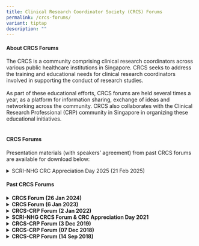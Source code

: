 ```yaml
---
title: Clinical Research Coordinator Society (CRCS) Forums
permalink: /crcs-forums/
variant: tiptap
description: ""
---
```

<h4><strong>About CRCS Forums</strong></h4>
<p>The CRCS is a community comprising clinical research coordinators across
various public healthcare institutions in Singapore. CRCS seeks to address
the training and educational needs for clinical research coordinators involved
in supporting the conduct of research studies.
<br>
<br>As part of these educational efforts, CRCS forums are held several times
a year, as a platform for information sharing, exchange of ideas and networking
across the community. CRCS also collaborates with the Clinical Research
Professional (CRP) community in Singapore in organizing these educational
initiatives.
<br>&nbsp;<strong>&nbsp;</strong>
</p>
<h4><strong>CRCS Forums</strong></h4>
<p>Presentation materials (with speakers’ agreement) from past CRCS forums
are available for download below:</p>
<div data-type="detailGroup" class="isomer-accordion-group isomer-accordion isomer-accordion-white">
<details class="isomer-details">
<summary>SCRI-NHG CRC Appreciation Day 2025 (21 Feb 2025)</summary>
<div data-type="detailsContent" class="isomer-details-content">
<ul data-tight="true" class="tight">
<li>
<p><a href="https://ddei5-0-ctp.trendmicro.com:443/wis/clicktime/v1/query?url=https%3a%2f%2fwww.hsa.gov.sg%2fdocs%2fdefault%2dsource%2fhprg%2dio%2dctb%2fslides%2dgcp%2flooking%2dback%2dat%2d2024%5f21feb2025.pdf%3fsfvrsn%3dfddefcf4%5f1&amp;umid=408D9F41-2F09-EC06-9758-D9A5A5BF7011&amp;auth=ce6a3f6d14c1e3e3f878a8a607dd7ee2cb794b08-04cb224d23cab3f7827c8d623b34d9ed7bf6349d" rel="noopener nofollow" target="_blank">Looking Back at 2024 - GCP Inspection Metrics for 2024 and Regulatory Updates</a>
<br>By Sumitra Sachidanandan, Regulatory Consultant - GCP Unit
<br>Innovation Office &amp; Clinical Trials Branch
<br>Health Products Regulation Group
<br>Health Sciences Authority Singapore</p>
</li>
</ul>
</div>
</details>
</div>
<p></p>
<h4><strong>Past CRCS Forums</strong></h4>
<div data-type="detailGroup" class="isomer-accordion isomer-accordion-white">
<details class="isomer-details">
<summary><strong>CRCS Forum (26 Jan 2024)</strong>
</summary>
<div data-type="detailsContent" class="isomer-details-content">
<ul data-tight="true" class="tight">
<li>
<p><strong><a href="https://www.hsa.gov.sg/docs/default-source/hprg-io-ctb/slides-gcp/looking-back-at-2023-(crcs_26jan2024).pdf?sfvrsn=57cdd965_2" rel="noopener noreferrer nofollow" target="_blank"><u>Looking Back at 2023</u></a></strong>
<br>By Sumitra Sachidanandan, Regulatory Consultant
<br>Innovation Office &amp; Clinical Trials Branch
<br>Health Products Regulation Group
<br>Health Sciences Authority Singapore</p>
<p></p>
</li>
<li>
<p><strong><a href="https://for.sg/ecos-migrationprep" rel="noopener noreferrer nofollow" target="_blank"><u>Updates from NHG: Get Ready for ECOS &amp; Updates to Minimum Training Requirements for DSRB submissions</u></a></strong>
<br>Ms Zhang Cailian, Specialist
<br>Office of Human Research Protection Programme, NHG Group Research &amp;
Innovation</p>
<p></p>
</li>
</ul>
</div>
</details>
</div>
<div data-type="detailGroup" class="isomer-accordion-group isomer-accordion isomer-accordion-white">
<details class="isomer-details">
<summary><strong>CRCS Forum (6 Jan 2023)</strong>
</summary>
<div data-type="detailsContent" class="isomer-details-content">
<ul data-tight="true" class="tight">
<li>
<p><strong><a href="https://www.hsa.gov.sg/docs/default-source/hprg-io-ctb/slides-gcp/looking-back-at-2022-(crcs_6jan2023).pdf?sfvrsn=4c22ebff_4" rel="noopener noreferrer nofollow" target="_blank"><u>Looking Back at 2022</u></a></strong>
<br>Sumitra Sachidanandan, Regulatory Consultant
<br>Innovation Office &amp; Clinical Trials Branch
<br>Health Products Regulation Group
<br>Health Sciences Authority Singapore</p>
<p></p>
</li>
</ul>
</div>
</details>
</div>
<div data-type="detailGroup" class="isomer-accordion-group isomer-accordion isomer-accordion-white">
<details class="isomer-details">
<summary><strong>CRCS-CRP Forum (2 Jan 2022)</strong>
</summary>
<div data-type="detailsContent" class="isomer-details-content">
<ul data-tight="true" class="tight">
<li>
<p><strong><a href="https://www.hsa.gov.sg/docs/default-source/hprg-io-ctb/slides-gcp/looking-back-at-2020-2021-(crcs_20jan2022).pdf?sfvrsn=112718e9_2" rel="noopener noreferrer nofollow" target="_blank"><u>Looking Back at 2021</u></a></strong>
<br>Ms. Sumitra Sachidanandan, Regulatory Consultant - GCP Unit
<br>Innovation Office &amp; Clinical Trials Branch
<br>Medical Products Pre-market Cluster
<br>Health Products Regulation Group
<br>Health Sciences Authority Singapore</p>
<p></p>
</li>
</ul>
</div>
</details>
</div>
<div data-type="detailGroup" class="isomer-accordion-group isomer-accordion isomer-accordion-white">
<details class="isomer-details">
<summary><strong>SCRI-NHG CRCS Forum &amp; CRC Appreciation Day 2021</strong>
</summary>
<div data-type="detailsContent" class="isomer-details-content">
<ul data-tight="true" class="tight">
<li>
<p><strong>Managing the impact of clinical trials during the COVID-19 pandemic</strong>
<br>Ms. Sumitra Sachidanandan, Regulatory Consultant
<br>Innovation Office &amp; Clinical Trials Branch
<br>Health Products Regulation Group
<br>Health Sciences Authority Singapore</p>
</li>
<li>
<p>Learn <a href="https://www.scri.edu.sg/news-and-events/news/post-event-publicity-for-crc-appreciation-day/" rel="noopener nofollow" target="_blank">more about the event here</a>.</p>
</li>
</ul>
</div>
</details>
</div>
<div data-type="detailGroup" class="isomer-accordion-group isomer-accordion isomer-accordion-white">
<details class="isomer-details">
<summary><strong>CRCS-CRP Forum (3 Dec 2019)</strong>
</summary>
<div data-type="detailsContent" class="isomer-details-content">
<ul data-tight="true" class="tight">
<li>
<p><strong><a href="https://www.hsa.gov.sg/docs/default-source/hprg-io-ctb/looking-back-at-2019-(crcs_3dec2019).pdf?sfvrsn=a19a028c_2)" rel="noopener noreferrer nofollow" target="_blank"><u>Looking back at 2019</u></a></strong>
<br>Ms. Sumitra Sachidanandan, Regulatory Consultant – GCP Unit
<br>Innovation Office &amp; Clinical Trials Branch,
<br>Medicinal Products Pre-market Cluster,
<br>Health Products Regulation Group,
<br>Health Sciences Authority</p>
<p></p>
</li>
<li>
<p><strong><a href="https://www.research.nhg.com.sg/wps/wcm/connect/7dfb242b-df5c-4e7e-86ed-4e345806a1ed/CRC+forum+2019+Consent+requirements.pdf?MOD=AJPERES&amp;CVID=nfxGqEb&amp;CVID=nfxGqEb&amp;CVID=nfxGqEb&amp;CVID=nfxGqEb&amp;CVID=nfxGqEb&amp;CVID=nfxGqEb&amp;CVID=nfxGqEb&amp;CVID=nfxGqEb&amp;CVID=nfxGqEb&amp;CVID=nfxGqEb&amp;CVID=nfxGqEb&amp;CVID=nfxGqEb&amp;CVID=nfxGqEb&amp;CVID=nfxGqEb&amp;CVID=nfxGqEb&amp;CVID=nfxGqEb&amp;CVID=nfxGqEb&amp;CVID=nfxGqEb&amp;CVID=nfxGqEb" rel="noopener noreferrer nofollow" target="_blank"><u>Requirement of Appropriate Consent for Conduct of Human Biomedical Research and Handling of Human Tissue</u></a></strong>
<br>Dr. May Thu MA
<br>Senior Manager, Biomedical Research Regulation Branch, Regulatory Compliance
&amp; Enforcement Division, Health Regulation Group, Ministry of Health</p>
<p></p>
</li>
</ul>
</div>
</details>
</div>
<div data-type="detailGroup" class="isomer-accordion-group isomer-accordion isomer-accordion-white">
<details class="isomer-details">
<summary><strong>CRCS-CRP Forum (07 Dec 2018)</strong>
</summary>
<div data-type="detailsContent" class="isomer-details-content">
<ul data-tight="true" class="tight">
<li>
<p><strong><a href="https://ethics.gri.nhg.com.sg/files/Training%20Files/CRCS%20Forum%202018/Looking_back_at_2018_7_Dec_2018.pdf" rel="noopener noreferrer nofollow" target="_blank"><u>Looking back at 2018</u></a></strong>
<br>Ms Sumitra Sachidanandan
<br>Regulatory Consultants - GCP Unit, Innovation Office &amp; Clinical Trials
Branch, Medicinal Products Pre-market Cluster, Health Products Regulation
Group, HSA</p>
</li>
</ul>
<p></p>
<ul data-tight="true" class="tight">
<li>
<p><strong><a href="https://ethics.gri.nhg.com.sg/files/Training%20Files/CRCS%20Forum%202018/Post_Activation_of_Human_Biomedical_Research_Act_7_Dec_2018.pdf" rel="noopener noreferrer nofollow" target="_blank"><u>Post Activation of Human Biomedical Research Act: Compliance and Risks</u></a></strong>
<br>Dr Yeo Jing Ping
<br>Director, Office of Research Integrity, Compliance and Ethics, SingHealth</p>
</li>
</ul>
<p></p>
<ul data-tight="true" class="tight">
<li>
<p><strong><a href="https://ethics.gri.nhg.com.sg/files/Training%20Files/CRCS%20Forum%202018/Monitoring_Programme_for_Human_Biomedical_Research_Studies_7_Dec_2018.pdf" rel="noopener noreferrer nofollow" target="_blank"><u>Monitoring Programme for Human Biomedical Research Studies</u></a></strong>
<br>Ms Jaslin Tan Shen Fong
<br>Senior Executive, Research Quality Management Unit, Research &amp; Development
Office, National Healthcare Group (NHG)</p>
</li>
</ul>
</div>
</details>
</div>
<div data-type="detailGroup" class="isomer-accordion-group isomer-accordion isomer-accordion-white">
<details class="isomer-details">
<summary><strong>CRCS-CRP Forum (14 Sep 2018)</strong>
</summary>
<div data-type="detailsContent" class="isomer-details-content">
<ul data-tight="true" class="tight">
<li>
<p><strong><a href="https://ethics.gri.nhg.com.sg/files/Training%20Files/CRCS%20Forum%202018/Developing_Sound_Communication_And_Interpersonal_Skills_14_Sep_2018.pdf" rel="noopener noreferrer nofollow" target="_blank"><u>CRCs/CRPs and CIS: Developing Sound Communication and Interpersonal Skills (CIS) Is Essential for Success</u></a></strong>
<br>Dr Aamir Shaikh, MD, DPBM
<br>Founder, Health Care Consultant, Assansa</p>
</li>
</ul>
<p></p>
<ul data-tight="true" class="tight">
<li>
<p><strong><a href="https://ethics.gri.nhg.com.sg/files/Training%20Files/CRCS%20Forum%202018/Conflict_Management_14_Sep_2018.pdf" rel="noopener noreferrer nofollow" target="_blank"><u>Conflict Management / Problem Solving</u></a></strong>
<br>Mr Nelson Wong
<br>Founder &amp; Director, CSI Medical Research</p>
</li>
</ul>
<p></p>
<ul data-tight="true" class="tight">
<li>
<p><strong><a href="https://ethics.gri.nhg.com.sg/files/Training%20Files/CRCS%20Forum%202018/Why_Service_Excellence_Matters_14_Sep_2018.pdf" rel="noopener noreferrer nofollow" target="_blank"><u>Why Service Excellence Matters and How to EXC3ITE (Execute) It?</u></a></strong>
<br>Mr Chan Peng, Tech Observer Asia Pacific</p>
</li>
</ul>
</div>
</details>
</div>
<p></p>
<p></p>
<p></p>
<p></p>